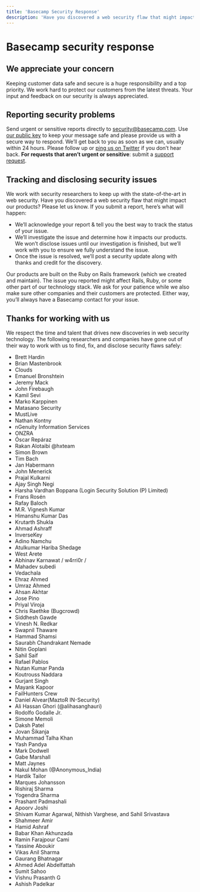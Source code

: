 ```yaml
---
title: 'Basecamp Security Response'
description: 'Have you discovered a web security flaw that might impact Basecamp? Here's how you can report it.'
---
```


[support]: https://basecamp.com/support
[security-gpg-public-key]: https://basecamp.com/about/policies/security/Basecamp-security.pub

# Basecamp security response

## We appreciate your concern

Keeping customer data safe and secure is a huge responsibility and a top priority. We work hard to protect our customers from the latest threats. Your input and feedback on our security is always appreciated.

## Reporting security problems

Send urgent or sensitive reports directly to [security@basecamp.com](mailto:security@basecamp.com). Use [our public key][security-gpg-public-key] to keep your message safe and please provide us with a secure way to respond. We’ll get back to you as soon as we can, usually within 24 hours. Please follow up or [ping us on Twitter](https://twitter.com/basecamp) if you don’t hear back. **For requests that aren’t urgent or sensitive**: submit a [support request][support].

## Tracking and disclosing security issues

We work with security researchers to keep up with the state-of-the-art in web security. Have you discovered a web security flaw that might impact our products? Please let us know. If you submit a report, here’s what will happen:

* We’ll acknowledge your report & tell you the best way to track the status of your issue.
* We’ll investigate the issue and determine how it impacts our products. We won’t disclose issues until our investigation is finished, but we’ll work with you to ensure we fully understand the issue.
* Once the issue is resolved, we’ll post a security update along with thanks and credit for the discovery.

Our products are built on the Ruby on Rails framework (which we created and maintain). The issue you reported might affect Rails, Ruby, or some other part of our technology stack. We ask for your patience while we also make sure other companies and their customers are protected. Either way, you’ll always have a Basecamp contact for your issue.

## Thanks for working with us

We respect the time and talent that drives new discoveries in web security technology. The following researchers and companies have gone out of their way to work with us to find, fix, and disclose security flaws safely:

* Brett Hardin
* Brian Mastenbrook
* Clouds
* Emanuel Bronshtein
* Jeremy Mack
* John Firebaugh
* Kamil Sevi
* Marko Karppinen
* Matasano Security
* MustLive
* Nathan Kontny
* nGenuity Information Services
* ONZRA
* Óscar Repáraz
* Rakan Alotaibi @hxteam
* Simon Brown
* Tim Bach
* Jan Habermann
* John Menerick
* Prajal Kulkarni
* Ajay Singh Negi
* Harsha Vardhan Boppana (Login Security Solution (P) Limited)
* Frans Rosén
* Rafay Baloch
* M.R. Vignesh Kumar
* Himanshu Kumar Das
* Krutarth Shukla
* Ahmad Ashraff
* InverseKey
* Adino Namchu
* Atulkumar Hariba Shedage
* West Arete
* Abhinav Karnawat \/ w4rri0r \/
* Mahadev subedi
* Vedachala
* Ehraz Ahmed
* Umraz Ahmed
* Ahsan Akhtar
* Jose Pino
* Priyal Viroja
* Chris Raethke (Bugcrowd)
* Siddhesh Gawde
* Vinesh N. Redkar
* Swapnil Thaware
* Hammad Shamsi
* Saurabh Chandrakant Nemade
* Nitin Goplani
* Sahil Saif
* Rafael Pablos
* Nutan Kumar Panda
* Koutrouss Naddara
* Gurjant Singh
* Mayank Kapoor
* FailHunters Crew
* Daniel Alvear(MaztoR IN-Security)
* Ali Hassan Ghori (@alihasanghauri)
* Rodolfo Godalle Jr.
* Simone Memoli
* Daksh Patel
* Jovan Šikanja
* Muhammad Talha Khan
* Yash Pandya
* Mark Dodwell
* Gabe Marshall
* Matt Jaynes
* Nakul Mohan (@Anonymous\_India)
* Hardik Tailor
* Marques Johansson
* Rishiraj Sharma
* Yogendra Sharma
* Prashant Padmashali
* Apoorv Joshi
* Shivam Kumar Agarwal, Nithish Varghese, and Sahil Srivastava
* Shahmeer Amir
* Hamid Ashraf
* Babar Khan Akhunzada
* Ramin Farajpour Cami
* Yassine Aboukir
* Vikas Anil Sharma
* Gaurang Bhatnagar
* Ahmed Adel Abdelfattah
* Sumit Sahoo
* Vishnu Prasanth G
* Ashish Padelkar
